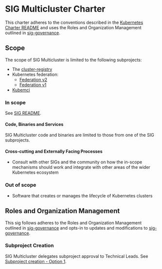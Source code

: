 # SIG Multicluster Charter

This charter adheres to the conventions described in the [Kubernetes Charter README] and uses
the Roles and Organization Management outlined in [sig-governance].

## Scope

The scope of SIG Multicluster is limited to the following subprojects:

- The [cluster-registry](https://github.com/kubernetes/cluster-registry)
- Kubernetes federation:
  - [Federation v2](https://github.com/kubernetes-sigs/federation-v2)
  - [Federation v1](https://github.com/kubernetes/federation)
- [Kubemci](https://github.com/GoogleCloudPlatform/k8s-multicluster-ingress)

### In scope

See [SIG README].

#### Code, Binaries and Services

SIG Multicluster code and binaries are limited to those from one of the SIG subprojects.

#### Cross-cutting and Externally Facing Processes

- Consult with other SIGs and the community on how the in-scope mechanisms
  should work and integrate with other areas of the wider Kubernetes ecosystem

### Out of scope

- Software that creates or manages the lifecycle of Kubernetes clusters

## Roles and Organization Management

This sig follows adheres to the Roles and Organization Management outlined in [sig-governance]
and opts-in to updates and modifications to [sig-governance].

### Subproject Creation

SIG Multicluster delegates subproject approval to Technical Leads. See [Subproject creation - Option 1]. 

[sig-governance]: https://github.com/kubernetes/community/blob/master/committee-steering/governance/sig-governance.md
[sig-subprojects]: https://github.com/kubernetes/community/blob/master/sig-multicluster/README.md#subprojects
[sigs.yaml]: https://github.com/kubernetes/community/blob/master/sigs.yaml#L1042
[Kubernetes Charter README]: https://github.com/kubernetes/community/blob/master/committee-steering/governance/README.md
[Subproject creation - Option 1]: https://github.com/kubernetes/community/blob/master/committee-steering/governance/sig-governance.md#subproject-creation
[SIG README]: https://github.com/kubernetes/community/blob/master/sig-multicluster/README.md